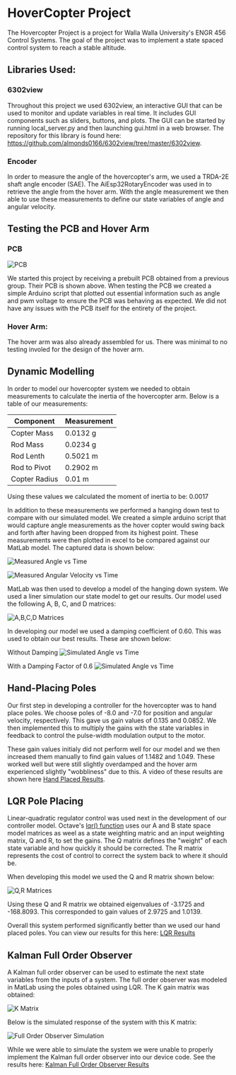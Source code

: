 # HoverCopter Project
The Hovercopter Project is a project for Walla Walla University's ENGR 456 Control Systems. The goal of the project was to implement a state spaced control system to reach a stable altitude.

## Libraries Used:
### 6302view
Throughout this project we used 6302view, an interactive GUI that can be used to monitor and update variables in real time. It includes GUI components such as sliders, buttons, and plots. The GUI can be started by running local_server.py and then launching gui.html in a web browser. The repository for this library is found here: https://github.com/almonds0166/6302view/tree/master/6302view.

### Encoder
In order to measure the angle of the hovercopter's arm, we used a TRDA-2E shaft angle encoder (SAE). The AiEsp32RotaryEncoder was used in to retrieve the angle from the hover arm. With the angle measurement we then able to use these measurements to define our state variables of angle and angular velocity.


## Testing the PCB and Hover Arm

### PCB
![PCB](images/pcb.jpg)

We started this project by receiving a prebuilt PCB obtained from a previous group. Their PCB is shown above. When testing the PCB we created a simple Arduino script that plotted out essential information such as angle and pwm voltage to ensure the PCB was behaving as expected. We did not have any issues with the PCB itself for the entirety of the project. 

### Hover Arm:
The hover arm was also already assembled for us. There was minimal to no testing involed for the design of the hover arm.

## Dynamic Modelling
In order to model our hovercopter system we needed to obtain measurements to calculate the inertia of the hovercopter arm. Below is a table of our measurements:

| Component     |  Measurement   |
|---------------|----------------|
| Copter Mass   | 0.0132 g       |
| Rod Mass      | 0.0234 g       |
| Rod Lenth     | 0.5021 m       |
| Rod to Pivot  | 0.2902 m       |
| Copter Radius | 0.01 m         |

Using these values we calculated the moment of inertia to be: 0.0017

In addition to these measurements we performed a hanging down test to compare with our simulated model. We created a simple arduino script that would capture angle measurements as the hover copter would swing back and forth after having been dropped from its highest point. These measurements were then plotted in excel to be compared against our MatLab model. The captured data is shown below:

![Measured Angle vs Time](images/measured_angle_vs_time.png)

![Measured Angular Velocity vs Time](images/measured_angular_velocity_vs_time.png)

MatLab was then used to develop a model of the hanging down system. We used a liner simulation our state model to get our results. Our model used the following A, B, C, and D matrices:

![A,B,C,D Matrices](images/abcd_matrix.png)

In developing our model we used a damping coefficient of 0.60. This was used to obtain our best results. These are shown below:

Without Damping
![Simulated Angle vs Time](images/simulated_angle_vs_time.png)

With a Damping Factor of 0.6
![Simulated Angle vs Time](images/simulated_angular_velocity_vs_time.png)

## Hand-Placing Poles

Our first step in developing a controller for the hovercopter was to hand place poles. We choose poles of -8.0 and -7.0 for position and angular velocity, respectively. This gave us gain values of 0.135 and 0.0852. We then implemented this to multiply the gains with the state variables in feedback to control the pulse-width modulation output to the motor. 

These gain values initialy did not perform well for our model and we then increased them manually to find gain values of 1.1482 and 1.049. These worked well but were still slightly overdamped and the hover arm experienced slightly "wobbliness" due to this. A video of these results are shown here [Hand Placed Results](videos/hand_placed.mov).

## LQR Pole Placing
 Linear-quadratic regulator control was used next in the development of our controller model. Octave's [lqr() function](https://octave.sourceforge.io/control/function/lqr.html) uses our A and B state space model matrices as weel as a state weighting matric and an input weighting matrix, Q and R, to set the gains. The Q matrix defines the "weight" of each state variable and how quickly it should be corrected. The R matrix represents the cost of control to correct the system back to where it should be.

When developing this model we used the Q and R matrix shown below:

![Q,R Matrices](images/qr_matrix.png)

Using these Q and R matrix we obtained eigenvalues of -3.1725 and -168.8093. This corresponded to gain values of 2.9725 and 1.0139.

Overall this system performed significantly better than we used our hand placed poles. You can view our results for this here: [LQR Results](videos/lqr_placed.mov)

## Kalman Full Order Observer
A Kalman full order observer can be used to estimate the next state variables from the inputs of a system. The full order observer was modeled in MatLab using the poles obtained using LQR. The K gain matrix was obtained:

![K Matrix](images/k_matrix.png)

 Below is the simulated response of the system with this K matrix:

 ![Full Order Observer Simulation](images/full_order_simulation_kalman_filter.png)

 While we were able to simulate the system we were unable to properly implement the Kalman full order observer into our device code. See the results here: [Kalman Full Order Observer Results](videos/full_order_observer.mov)
